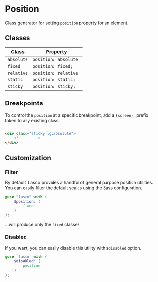# Position

Class generator for setting `position` property for an element.

## Classes

| Class      | Property              |
|------------|-----------------------|
| `absolute` | `position: absolute;` |
| `fixed`    | `position: fixed;`    |
| `relative` | `position: relative;` |
| `static`   | `position: static;`   |
| `sticky`   | `position: sticky;`   |

## Breakpoints

To control the `position` at a specific breakpoint, add a `{screen}:` prefix token to any existing class.

```html

<div class="sticky lg:absolute">
    <!-- ... -->
</div>
```

## Customization

### Filter

By default, Lasco provides a handful of general purpose position utilities. You can easily filter the default scales
using the Sass configuration.

```scss
@use "lasco" with (
    $position: (
        fixed
    )
);
```

...will produce only the `fixed` classes.

### Disabled

If you want, you can easily disable this utility with `$disabled` option.

```scss
@use "lasco" with (
    $disabled: (
        position
    )
);
```
